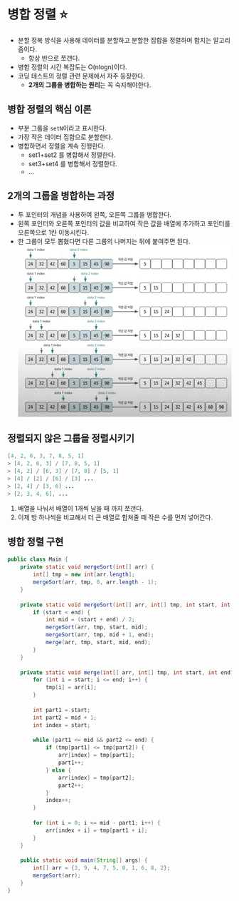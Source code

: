 # 병합 정렬 ⭐
- 분할 정복 방식을 사용해 데이터를 분할하고 분할한 집합을 정렬하며 합치는 알고리즘이다.
	- 항상 반으로 쪼갠다.
- 병합 정렬의 시간 복잡도는 O(nlogn)이다.
- 코딩 테스트의 정렬 관련 문제에서 자주 등장한다.
	- **2개의 그룹을 병합하는 원리**는 꼭 숙지해야한다.

## 병합 정렬의 핵심 이론
- 부분 그룹을 `setN`이라고 표시한다.
- 가장 작은 데이터 집합으로 분할한다.
- 병합하면서 정렬을 계속 진행한다.
	- set1+set2 를 병합해서 정렬한다.
	- set3+set4 를 병합해서 정렬한다.
	- ...

## 2개의 그룹을 병합하는 과정
- 투 포인터의 개념을 사용하여 왼쪽, 오른쪽 그룹을 병합한다.
- 왼쪽 포인터와 오른쪽 포인터의 값을 비교하여 작은 값을 배열에 추가하고 포인터를 오른쪽으로 1칸 이동시킨다.
- 한 그룹이 모두 뽑혔다면 다른 그룹의 나머지는 뒤에 붙여주면 된다.
![병합 정렬](/media/컴퓨터%20과학%20및%20소프트웨어%20공학/Algorithm/병합%20정렬.png)

## 정렬되지 않은 그룹을 정렬시키기
```java
[4, 2, 6, 3, 7, 8, 5, 1]
> [4, 2, 6, 3] / [7, 8, 5, 1]
> [4, 2] / [6, 3] / [7, 8] / [5, 1]
> [4] / [2] / [6] / [3] ...
> [2, 4] / [3, 6] ...
> [2, 3, 4, 6], ...
```
1. 배열을 나눠서 배열이 1개씩 남을 때 까지 쪼갠다.
2. 이제 방 하나씩을 비교해서 더 큰 배열로 합쳐줄 때 작은 수를 먼저 넣어간다.

## 병합 정렬 구현
```java
public class Main {
	private static void mergeSort(int[] arr) {
		int[] tmp = new int[arr.length];
		mergeSort(arr, tmp, 0, arr.length - 1);
	}

	private static void mergeSort(int[] arr, int[] tmp, int start, int end) {
		if (start < end) {
			int mid = (start + end) / 2;
			mergeSort(arr, tmp, start, mid);
			mergeSort(arr, tmp, mid + 1, end);
			merge(arr, tmp, start, mid, end);
		}
	}

	private static void merge(int[] arr, int[] tmp, int start, int end) {
		for (int i = start; i <= end; i++) {
			tmp[i] = arr[i];
		}

		int part1 = start;
		int part2 = mid + 1;
		int index = start;

		while (part1 <= mid && part2 <= end) {
			if (tmp[part1] <= tmp[part2]) {
				arr[index] = tmp[part1];
				part1++;
			} else {
				arr[index] = tmp[part2];
				part2++;
			}
			index++;
		}

		for (int i = 0; i <= mid - part1; i++) {
			arr[index + i] = tmp[part1 + i];
		}
	}

	public static void main(String[] args) {
		int[] arr = {3, 9, 4, 7, 5, 0, 1, 6, 8, 2};
		mergeSort(arr);
	}
}
```
